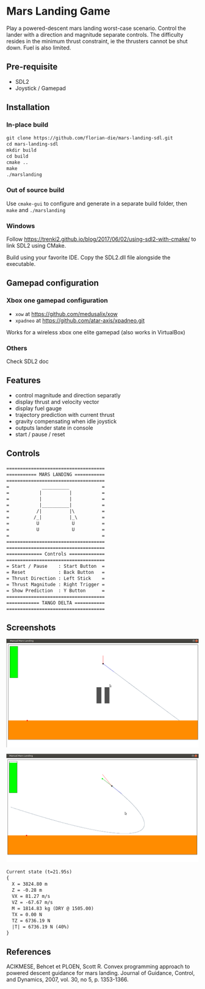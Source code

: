 # Mars Landing Game

Play a powered-descent mars landing worst-case scenario. Control the lander with a direction and magnitude separate controls. The difficulty resides in the minimum thrust constraint, ie the thrusters cannot be shut down.  Fuel is also limited.

## Pre-requisite

- SDL2
- Joystick / Gamepad

## Installation

### In-place build

```
git clone https://github.com/florian-die/mars-landing-sdl.git
cd mars-landing-sdl
mkdir build
cd build
cmake ..
make
./marslanding
```

### Out of source build

Use `cmake-gui` to configure and generate in a separate build folder, then `make` and `./marslanding`

### Windows

Follow https://trenki2.github.io/blog/2017/06/02/using-sdl2-with-cmake/ to link SDL2 using CMake.

Build using your favorite IDE. Copy the SDL2.dll file alongside the executable.

## Gamepad configuration 

### Xbox one gamepad configuration

- `xow` at https://github.com/medusalix/xow 
- `xpadneo` at https://github.com/atar-axis/xpadneo.git

Works for a wireless xbox one elite gamepad (also works in VirtualBox)

### Others

Check SDL2 doc


## Features
- control magnitude and direction separatly
- display thrust and velocity vector
- display fuel gauge
- trajectory prediction with current thrust 
- gravity compensating when idle joystick
- outputs lander state in console
- start / pause / reset


## Controls

```
====================================
=========== MARS LANDING ===========
====================================
=            __________            =
=           |          |           =
=           |          |           =
=           |__________|           =
=          /|          |\          =
=         /_|          |_\         =
=          U            U          =
=          U            U          =
=                                  =
====================================
====================================
============= Controls =============
====================================
= Start / Pause    : Start Button  =
= Reset            : Back Button   =
= Thrust Direction : Left Stick    =
= Thrust Magnitude : Right Trigger =
= Show Prediction  : Y Button      =
====================================
============ TANGO DELTA ===========
====================================

```

## Screenshots

![Start](screenshots/start.png)

![Start](screenshots/inflight.png)

```
Current state (t=21.95s) 
{
  X = 3824.80 m
  Z = -0.28 m
  VX = 81.27 m/s
  VZ = -67.67 m/s
  M = 1814.83 kg (DRY @ 1505.00)
  TX = 0.00 N
  TZ = 6736.19 N
  |T| = 6736.19 N (40%)
}
```

## References

ACIKMESE, Behcet et PLOEN, Scott R. Convex programming approach to powered descent guidance for mars landing. Journal of Guidance, Control, and Dynamics, 2007, vol. 30, no 5, p. 1353-1366.